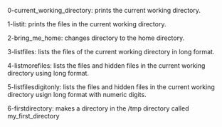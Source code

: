 0-current_working_directory: prints the current working directory.

1-listit: prints the files in the current working directory.

2-bring_me_home: changes directory to the home directory.

3-listfiles: lists the files of the current working directory in long format.

4-listmorefiles: lists the files and hidden files in the current working directory using long format.

5-listfilesdigitonly: lists the files and hidden files in the current working directory usign long format with numeric digits.

6-firstdirectory: makes a directory in the /tmp directory called my_first_directory
